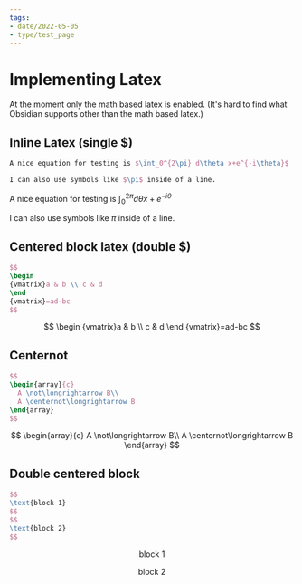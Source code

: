 ```yaml
---
tags:
- date/2022-05-05
- type/test_page
---
```

   
# Implementing Latex   
At the moment only the math based latex is enabled. (It's hard to find what Obsidian supports other than the math based latex.)   
   
   
## Inline Latex (single $)   
``` latex
A nice equation for testing is $\int_0^{2\pi} d\theta x+e^{-i\theta}$

I can also use symbols like $\pi$ inside of a line.
```
   
   
A nice equation for testing is $\int_0^{2\pi} d\theta x+e^{-i\theta}$   
   
I can also use symbols like $\pi$ inside of a line.   
   
   
## Centered block latex (double $)   
``` latex
$$
\begin
{vmatrix}a & b \\ c & d
\end
{vmatrix}=ad-bc
$$
```
   
   
$$   
\begin   
{vmatrix}a & b \\ c & d   
\end   
{vmatrix}=ad-bc   
$$   
## Centernot   
``` latex
$$
\begin{array}{c}
  A \not\longrightarrow B\\
  A \centernot\longrightarrow B
\end{array}
$$
```
   
$$   
\begin{array}{c}   
  A \not\longrightarrow B\\   
  A \centernot\longrightarrow B   
\end{array}   
$$   
   
## Double centered block   
``` latex
$$
\text{block 1}
$$
$$
\text{block 2}
$$
```
   
   
$$   
\text{block 1}   
$$    
   
$$   
\text{block 2}   
$$